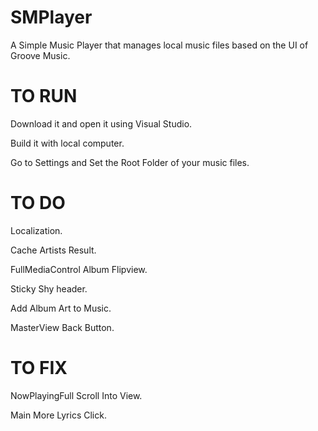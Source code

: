 # SMPlayer
A Simple Music Player that manages local music files based on the UI of Groove Music.

# TO RUN
Download it and open it using Visual Studio.

Build it with local computer.

Go to Settings and Set the Root Folder of your music files.

# TO DO

Localization.

Cache Artists Result.

FullMediaControl Album Flipview.

Sticky Shy header.

Add Album Art to Music.

MasterView Back Button.

# TO FIX

NowPlayingFull Scroll Into View.

Main More Lyrics Click.